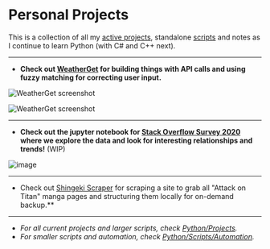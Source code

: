 # Personal Projects
This is a collection of all my [active projects](https://github.com/yayorbitgum/Personal/tree/master/Python/Projects), standalone [scripts](https://github.com/yayorbitgum/Personal/tree/master/Python/Scripts/Automation) and notes as I continue to learn Python (with C# and C++ next).

-- --  
- **Check out [WeatherGet](https://github.com/yayorbitgum/Personal/tree/master/Python/Projects/WeatherGet) for building things with API calls and using fuzzy matching for correcting user input.**  
   
![WeatherGet screenshot](https://i.imgur.com/EszvuZU.png)  
  
![WeatherGet screenshot](https://i.imgur.com/WALDlgt.png)  
  
-- --  
- **Check out the jupyter notebook for [Stack Overflow Survey 2020](https://github.com/yayorbitgum/Personal/tree/master/Python/Projects/SO2020Survey) where we explore the data and look for interesting relationships and trends!** (WIP)  
  
![image](https://i.imgur.com/evYXaf7.png)  
-- --  
  
- Check out [Shingeki Scraper](https://github.com/yayorbitgum/Personal/blob/master/Python/Projects/ShingekiScraper/shingeki.py) for scraping a site to grab all "Attack on Titan" manga pages and structuring them locally for on-demand backup.**  
-- --  
- *For all current projects and larger scripts, check [Python/Projects](https://github.com/yayorbitgum/Personal/tree/master/Python/Projects).*  
- *For smaller scripts and automation, check [Python/Scripts/Automation](https://github.com/yayorbitgum/Personal/tree/master/Python/Scripts/Automation).*  
